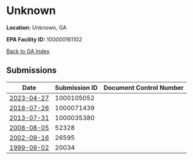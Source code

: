 # Unknown

**Location:** Unknown, GA

**EPA Facility ID:** 100000161102

[Back to GA Index](../../index.md)

## Submissions

| Date | Submission ID | Document Control Number |
|------|--------------|-------------------------|
| [2023-04-27](submissions/1000105052.md) | 1000105052 |  |
| [2018-07-26](submissions/1000071439.md) | 1000071439 |  |
| [2013-07-31](submissions/1000035380.md) | 1000035380 |  |
| [2008-08-05](submissions/52328.md) | 52328 |  |
| [2002-09-16](submissions/26595.md) | 26595 |  |
| [1999-09-02](submissions/20034.md) | 20034 |  |
